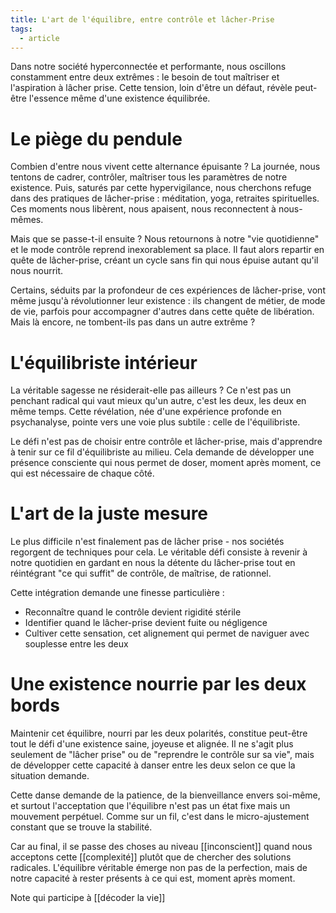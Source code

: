```yaml
---
title: L'art de l'équilibre, entre contrôle et lâcher-Prise
tags:
  - article
---
```

Dans notre société hyperconnectée et performante, nous oscillons constamment entre deux extrêmes : le besoin de tout maîtriser et l'aspiration à lâcher prise. Cette tension, loin d'être un défaut, révèle peut-être l'essence même d'une existence équilibrée.

# Le piège du pendule

Combien d'entre nous vivent cette alternance épuisante ? La journée, nous tentons de cadrer, contrôler, maîtriser tous les paramètres de notre existence. Puis, saturés par cette hypervigilance, nous cherchons refuge dans des pratiques de lâcher-prise : méditation, yoga, retraites spirituelles. Ces moments nous libèrent, nous apaisent, nous reconnectent à nous-mêmes.
    
Mais que se passe-t-il ensuite ? Nous retournons à notre "vie quotidienne" et le mode contrôle reprend inexorablement sa place. Il faut alors repartir en quête de lâcher-prise, créant un cycle sans fin qui nous épuise autant qu'il nous nourrit.
    
Certains, séduits par la profondeur de ces expériences de lâcher-prise, vont même jusqu'à révolutionner leur existence : ils changent de métier, de mode de vie, parfois pour accompagner d'autres dans cette quête de libération. Mais là encore, ne tombent-ils pas dans un autre extrême ?
    

# L'équilibriste intérieur

La véritable sagesse ne résiderait-elle pas ailleurs ? Ce n'est pas un penchant radical qui vaut mieux qu'un autre, c'est les deux, les deux en même temps. Cette révélation, née d'une expérience profonde en psychanalyse, pointe vers une voie plus subtile : celle de l'équilibriste.

Le défi n'est pas de choisir entre contrôle et lâcher-prise, mais d'apprendre à tenir sur ce fil d'équilibriste au milieu. Cela demande de développer une présence consciente qui nous permet de doser, moment après moment, ce qui est nécessaire de chaque côté.

# L'art de la juste mesure

Le plus difficile n'est finalement pas de lâcher prise - nos sociétés regorgent de techniques pour cela. Le véritable défi consiste à revenir à notre quotidien en gardant en nous la détente du lâcher-prise tout en réintégrant "ce qui suffit" de contrôle, de maîtrise, de rationnel.

Cette intégration demande une finesse particulière :
- Reconnaître quand le contrôle devient rigidité stérile
- Identifier quand le lâcher-prise devient fuite ou négligence
- Cultiver cette sensation, cet alignement qui permet de naviguer avec souplesse entre les deux

# Une existence nourrie par les deux bords

Maintenir cet équilibre, nourri par les deux polarités, constitue peut-être tout le défi d'une existence saine, joyeuse et alignée. Il ne s'agit plus seulement de "lâcher prise" ou de "reprendre le contrôle sur sa vie", mais de développer cette capacité à danser entre les deux selon ce que la situation demande.
    
Cette danse demande de la patience, de la bienveillance envers soi-même, et surtout l'acceptation que l'équilibre n'est pas un état fixe mais un mouvement perpétuel. Comme sur un fil, c'est dans le micro-ajustement constant que se trouve la stabilité.
    
Car au final, il se passe des choses au niveau [[inconscient]] quand nous acceptons cette [[complexité]] plutôt que de chercher des solutions radicales. L'équilibre véritable émerge non pas de la perfection, mais de notre capacité à rester présents à ce qui est, moment après moment.

Note qui participe à [[décoder la vie]]